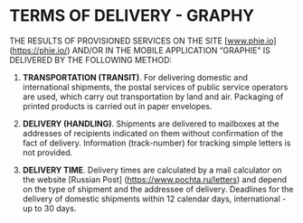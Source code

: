 # TERMS OF DELIVERY - GRAPHY
THE RESULTS OF PROVISIONED SERVICES ON THE SITE [www.phie.io] (https://phie.io/) AND/OR IN THE MOBILE APPLICATION “GRAPHIE” IS DELIVERED BY THE FOLLOWING METHOD:

1. **TRANSPORTATION (TRANSIT)**. For delivering domestic and international shipments, the postal services of public service operators are used, which carry out transportation by land and air. Packaging of printed products is carried out in paper envelopes.

2. **DELIVERY (HANDLING)**. Shipments are delivered to mailboxes at the addresses of recipients indicated on them without confirmation of the fact of delivery. Information (track-number) for tracking simple letters is not provided.

3. **DELIVERY TIME**. Delivery times are calculated by a mail calculator on the website [Russian Post] (https://www.pochta.ru/letters) and depend on the type of shipment and the addressee of delivery. Deadlines for the delivery of domestic shipments within 12 calendar days, international - up to 30 days.